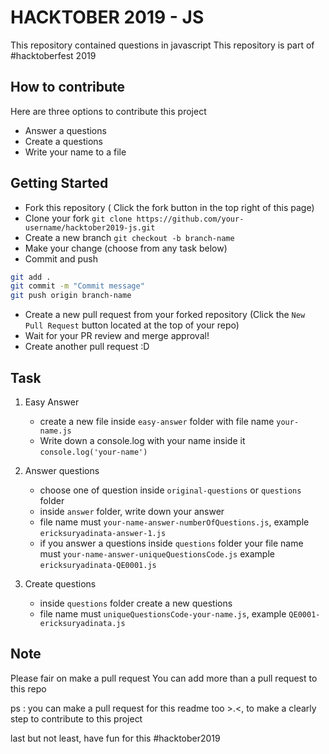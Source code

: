 # HACKTOBER 2019 - JS

This repository contained questions in javascript
This repository is part of #hacktoberfest 2019

## How to contribute

Here are three options to contribute this project

- Answer a questions
- Create a questions
- Write your name to a file

## Getting Started

- Fork this repository ( Click the fork button in the top right of this page)
- Clone your fork
`git clone https://github.com/your-username/hacktober2019-js.git`
- Create a new branch
`git checkout -b branch-name`
- Make your change (choose from any task below)
- Commit and push

```sh
git add .
git commit -m "Commit message"
git push origin branch-name
```

- Create a new pull request from your forked repository (Click the `New Pull Request` button located at the top of your repo)
- Wait for your PR review and merge approval!
- Create another pull request :D

## Task

1. Easy Answer

    - create a new file inside `easy-answer` folder with file name `your-name.js`
    - Write down a console.log with your name inside it `console.log('your-name')`

2. Answer questions

    - choose one of question inside `original-questions` or `questions` folder
    - inside `answer` folder, write down your answer
    - file name must `your-name-answer-numberOfQuestions.js`, example `ericksuryadinata-answer-1.js`
    - if you answer a questions inside `questions` folder your file name must `your-name-answer-uniqueQuestionsCode.js` example `ericksuryadinata-QE0001.js`

3. Create questions

    - inside `questions` folder create a new questions
    - file name must `uniqueQuestionsCode-your-name.js`, example `QE0001-ericksuryadinata.js`

## Note

Please fair on make a pull request
You can add more than a pull request to this repo

ps : you can make a pull request for this readme too >.<, to make a clearly step to contribute to this project

last but not least, have fun for this #hacktober2019
